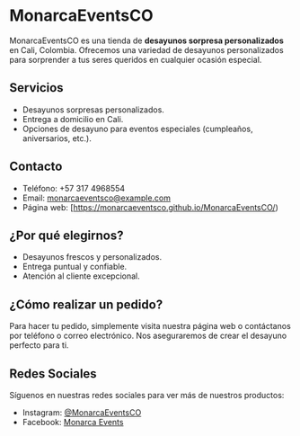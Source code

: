 # MonarcaEventsCO

MonarcaEventsCO es una tienda de **desayunos sorpresa personalizados** en Cali, Colombia. Ofrecemos una variedad de desayunos personalizados para sorprender a tus seres queridos en cualquier ocasión especial.

## Servicios

- Desayunos sorpresas personalizados.
- Entrega a domicilio en Cali.
- Opciones de desayuno para eventos especiales (cumpleaños, aniversarios, etc.).

## Contacto

- Teléfono: +57 317 4968554
- Email: monarcaeventsco@example.com
- Página web: [https://monarcaeventsco.github.io/MonarcaEventsCO/)

## ¿Por qué elegirnos?

- Desayunos frescos y personalizados.
- Entrega puntual y confiable.
- Atención al cliente excepcional.

## ¿Cómo realizar un pedido?

Para hacer tu pedido, simplemente visita nuestra página web o contáctanos por teléfono o correo electrónico. Nos aseguraremos de crear el desayuno perfecto para ti.

## Redes Sociales

Síguenos en nuestras redes sociales para ver más de nuestros productos:
- Instagram: [@MonarcaEventsCO](https://instagram.com/monarcaeventsco)
- Facebook: [Monarca Events](https://facebook.com/monarcaeventsco)

